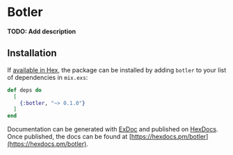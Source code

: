 # Botler

**TODO: Add description**

## Installation

If [available in Hex](https://hex.pm/docs/publish), the package can be installed
by adding `botler` to your list of dependencies in `mix.exs`:

```elixir
def deps do
  [
    {:botler, "~> 0.1.0"}
  ]
end
```

Documentation can be generated with [ExDoc](https://github.com/elixir-lang/ex_doc)
and published on [HexDocs](https://hexdocs.pm). Once published, the docs can
be found at [https://hexdocs.pm/botler](https://hexdocs.pm/botler).

